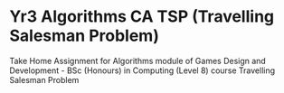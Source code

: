 # Yr3 Algorithms CA TSP (Travelling Salesman Problem)

Take Home Assignment for Algorithms module of Games Design and Development - BSc (Honours) in Computing (Level 8) course
Travelling Salesman Problem
